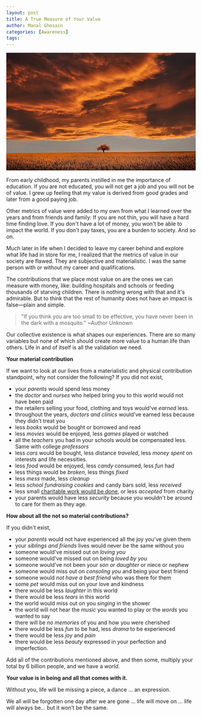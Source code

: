 ```yaml
---
layout: post
title: A True Measure of Your Value
author: Manal Ghosain
categories: [Awareness]
tags:
---
```


![Amazing nature](/images/priceless.jpg)

From early childhood, my parents instilled in me the importance of education. If you are not educated, you will not get a job and you will not be of value. I grew up feeling that my value is derived from good grades and later from a good paying job. 

Other metrics of value were added to my own from what I learned over the years and from friends and family: If you are not thin, you will have a hard time finding love. If you don't have a lot of money, you won't be able to impact the world. If you don't pay taxes, you are a burden to society. And so on. 

Much later in life when I decided to leave my career behind and explore what life had in store for me, I realized that the metrics of value in our society are flawed. They are subjective and materialistic. I was the same person with or without my career and qualifications. 

The contributions that we place most value on are the ones we can measure with money, like: building hospitals and schools or feeding thousands of starving children. There is nothing wrong with that and it's admirable. But to think that the rest of humanity does not have an impact is false—plain and simple. 

> "If you think you are too small to be effective, you have never been in the dark with a mosquito." ~Author Unknown

Our collective existence is what shapes our experiences. There are so many variables but none of which should create more value to a human life than others. Life in and of itself is all the validation we need. 

**Your material contribution** 

If we want to look at our lives from a materialistic and physical contribution standpoint, why not consider the following? If you did not exist, 

  * your *parents* would spend less money
  * the *doctor* and *nurses* who helped bring you to this world would not have been paid
  * the retailers selling your food, clothing and toys would've *earned* less.
  * throughout the years, *doctors and clinics* would've earned less because they didn't treat you
  * less *books* would be bought or borrowed and read
  * less *movies* would be enjoyed, less *games* played or watched
  * all the *teachers* you had in your schools would be compensated less. Same with college *professors*
  * less *cars* would be bought, less distance *traveled*, less *money spent* on interests and life necessities.
  * less *food* would be enjoyed, less *candy* consumed, less *fun* had
  * less things would be *broken*, less things *fixed*
  * less *mess* made, less *cleanup*
  * less *school fundraising cookies* and candy bars sold, less *received*
  * less small [charitable work would be done](http://mashable.com/2010/04/17/social-good-micro-lending/), or less *accepted* from charity
  * your parents would have less *security* because you wouldn't be around to care for them as they age.

**How about all the not so material contributions?** 

If you didn't exist, 

  * your *parents* would not have experienced all the joy you've given them
  * your *siblings and friends* lives would never be the same without you
  * someone would've missed out on *loving you*
  * someone would've missed out on being *loved by you*
  * someone would’ve not been your *son or daughter* or niece or nephew
  * someone would miss out on *consoling you* and being your best friend
  * someone would *not have a best friend* who was there for them
  * some *pet* would miss out on your love and kindness
  * there would be less *laughter* in this world
  * there would be less *tears* in this world
  * the world would miss out on you *singing* in the shower
  * the world will not hear the *music* you wanted to play or the *words* you wanted to say
  * there will be *no memories* of you and how you were cherished
  * there would be less *fun* to be had, less *drama* to be experienced
  * there would be less *joy* and *pain*
  * there would be less *beauty* expressed in your perfection and imperfection.

Add all of the contributions mentioned above, and then some, multiply your total by 6 billion people, and we have a *world*. 

**Your value is in being and all that comes with it.** 

Without you, life will be missing a piece, a dance … an expression. 

We all will be forgotten one day after we are gone … life will move on … life will always be…  but it won’t be the same.